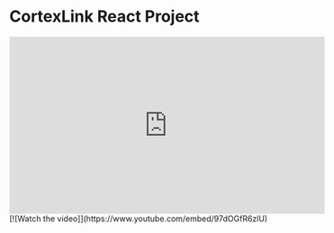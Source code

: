 # CortexLink React Project

<iframe width="560" height="315" src="https://www.youtube.com/embed/97dOGfR6zlU" title="YouTube video player" frameborder="0" allow="accelerometer; autoplay; clipboard-write; encrypted-media; gyroscope; picture-in-picture" allowfullscreen></iframe>
[![Watch the video]](https://www.youtube.com/embed/97dOGfR6zlU)

